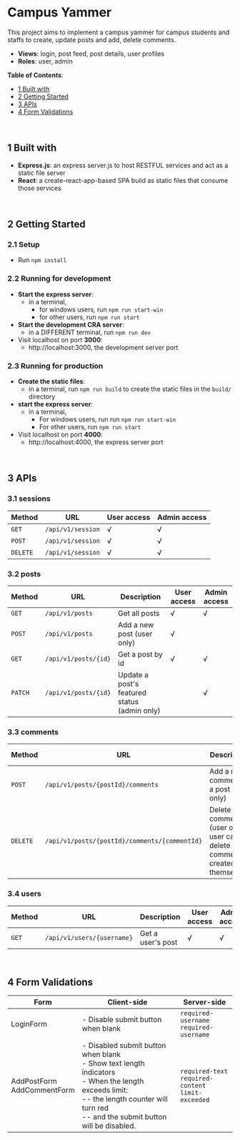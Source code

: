 # Campus Yammer
This project aims to implement a campus yammer for campus students and staffs to create, update posts and add, delete comments. 
- **Views**: login, post feed, post details, user profiles
- **Roles**: user, admin


**Table of Contents**:  
- [1 Built with](#1-built-with)  
- [2 Getting Started](#2-getting-started)
- [3 APIs](#3-apis)
- [4 Form Validations](#4-form-validations)

<br>

## 1 Built with
- **Express.js**: an express server.js to host RESTFUL services and act as a static file server
- **React**: a create-react-app-based SPA build as static files that consume those services

<br>

## 2 Getting Started
### 2.1 Setup

- Run `npm install`

### 2.2 Running for development

- **Start the express server**: 
    - in a terminal, 
        - for windows users, run `npm run start-win` 
        - for other users, run `npm run start`
- **Start the development CRA server**: 
    - in a DIFFERENT terminal, run `npm run dev` 
- Visit localhost on port **3000**:
    -  http://localhost:3000, the development server port

### 2.3 Running for production
- **Create the static files**: 
    -  in a terminal, run `npm run build` to create the static files in the `build/` directory
- **start the express server**: 
    -  in a terminal,
        - For windows users, run run `npm run start-win`
        - For other users, run `npm run start`
- Visit localhost on port **4000**:
    - http://localhost:4000, the express server port

<br>

## 3 APIs
### 3.1 sessions
| Method | URL | User access | Admin access |
|----|---|---|---|
| `GET` | `/api/v1/session` | √ | √ |
| `POST` | `/api/v1/session` | √ | √ |
| `DELETE` | `/api/v1/session` | √ | √ |
### 3.2 posts
| Method | URL | Description | User access | Admin access |
|----|---|---|---|---|
| `GET` | `/api/v1/posts` | Get all posts |  √ | √ |
| `POST` | `/api/v1/posts` | Add a new post (user only) | √ | |
| `GET` | `/api/v1/posts/{id}` | Get a post by id | √ | √ |
| `PATCH` | `/api/v1/posts/{id}` | Update a post's featured status (admin only) |  | √ |
### 3.3 comments
| Method | URL | Description | User access | Admin access |
|----|---|---|---|---|
| `POST` | `/api/v1/posts/{postId}/comments` | Add a new comment to a post (user only) | √ |  |
| `DELETE` | `/api/v1/posts/{postId}/comments/{commentId}` | Delete a comment (user only; user can delete a comment created by themselves) | √ |  |
### 3.4 users
| Method | URL | Description | User access | Admin access |
|----|---|---|---|---|
| `GET` | `/api/v1/users/{username}` | Get a user's post | √ | √ |

<br>

## 4 Form Validations
| Form | Client-side | Server-side |
|----|---|---|
| LoginForm | - Disable submit button when blank | `required-username`<br>`required-username`
| AddPostForm <br> AddCommentForm | - Disabled submit button when blank <br> - Show text length indicators <br> - When the length exceeds limit: <br> -- the length counter will turn red <br> -- and the submit button will be disabled. | `required-text`<br>`required-content` <br> `limit-exceeded`